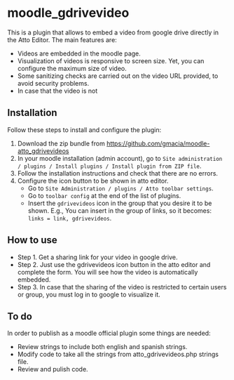 # moodle_gdrivevideo

This is a plugin that allows to embed a video from google drive directly in the Atto Editor. The main features are: 

* Videos are embedded in the moodle page. 
* Visualization of videos is responsive to screen size. Yet, you can configure the maximum size of video. 
* Some sanitizing checks are carried out on the video URL provided, to avoid security problems. 
* In case that the video is not 

## Installation

Follow these steps to install and configure the plugin: 

1. Download the zip bundle from https://github.com/gmacia/moodle-atto_gdrivevideos
2. In your moodle installation (admin account), go to `Site administration / plugins / Install plugins / Install plugin from ZIP file`. 
3. Follow the installation instructions and check that there are no errors. 
4. Configure the icon button to be shown in atto editor. 
	* Go to `Site Administration / plugins / Atto toolbar settings`. 
	* Go to `toolbar config` at the end of the list of plugins. 
	* Insert the `gdrivevideos` icon in the group that you desire it to be shown. E.g., You can insert in the group of links, so it becomes: `links = link, gdrivevideos`. 

## How to use

* Step 1. Get a sharing link for your video in google drive.
* Step 2. Just use the gdrivevideos icon button in the atto editor and complete the form. You will see how the video is automatically embedded. 
* Step 3. In case that the sharing of the video is restricted to certain users or group, you must log in to google to visualize it. 

## To do

In order to publish as a moodle official plugin some things are needed: 

* Review strings to include both english and spanish strings. 
* Modify code to take all the strings from atto_gdrivevideos.php strings file. 
* Review and pulish code. 



